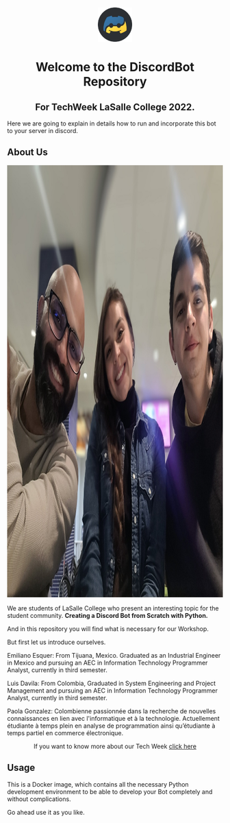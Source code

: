 <!-- PROJECT LOGO -->
<br />

<div align="center">
  <a href="https://github.com/github_username/repo_name">
    <img src="./img/discordPyLogo.png" alt="Logo" width="80" height="80">
  </a>
</div>


<h1 align="center">Welcome to the DiscordBot Repository</h1>

<h2 align="center">For TechWeek LaSalle College 2022.</h2>

Here we are going to explain in details how to run and incorporate this bot to your server in discord.

## About Us

<a href="https://github.com/github_username/repo_name">
  <img src="./img/aboutUs.jpg" alt="Logo" width="1460" height="1008">
</a>

We are students of LaSalle College who present an interesting topic for the student community. **Creating a Discord Bot from Scratch with Python.**

And in this repository you will find what is necessary for our Workshop.

But first let us introduce ourselves.

Emiliano Esquer: From Tijuana, Mexico. Graduated as an Industrial Engineer in Mexico and pursuing an AEC in Information Technology Programmer Analyst, currently in third semester.

Luis Davila: From Colombia, Graduated in System Engineering and Project Management and pursuing an AEC in Information Technology Programmer Analyst, currently in third semester.

Paola Gonzalez: Colombienne passionnée dans la recherche de nouvelles connaissances en lien avec l'informatique et à la technologie. Actuellement étudiante à temps plein en analyse de programmation ainsi qu’étudiante à temps partiel en commerce électronique.

<p align="center">If you want to know more about our Tech Week <a href="https://intlasalle.wixsite.com/tech-week">click here</a></p>

## Usage

This is a Docker image, which contains all the necessary Python development environment to be able to develop your Bot completely and without complications.

Go ahead use it as you like.

